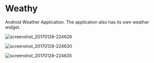 # Weathy
Android Weather Application. The application also has its own weather widget.

![screenshot_20170128-224626](https://cloud.githubusercontent.com/assets/24231815/22399752/d6c7acbc-e5ac-11e6-9115-90447dfa02f4.png)

![screenshot_20170128-224630](https://cloud.githubusercontent.com/assets/24231815/22399753/d6d787c2-e5ac-11e6-8b01-83db10fc40b3.png)

![screenshot_20170128-224635](https://cloud.githubusercontent.com/assets/24231815/22399751/d6ada812-e5ac-11e6-9f73-fa3accc96dab.png)
